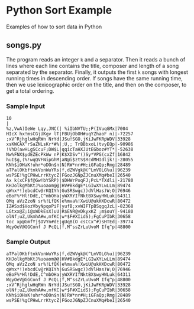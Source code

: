 # Python Sort Example
Examples of how to sort data in Python

## songs.py
The program reads an integer `k` and a separator. Then it reads a bunch of lines where each line contains the title, composer and length of a song separated by the separator. Finally, it outputs the first `k` songs with longest running times in descending order. If songs have the same running time, then we use lexicographic order on the title, and then on the composer, to get a total ordering.

### Sample Input
```
10
|
%z,VwA)IeWe Lqy,JNC(| %iIbNVTU;;P(IVuqGMx|7004
HIcX hx!msCGjUKgv lT|FBUjObOH#uqYZhaoF n)|-72257
;xV^RjhglwHqRWn NrYd|JSu!SGO,jKiJwFKRpWDV|33928
xsKWCAX^rSaZNLsKr*#%|;U,; TrBBbxoL(tvyEQp|-90986
!VhD(awHLgSCcuF;DW$L|qqicTaHXJUtEGboz#YT*|-52638
Nw%FNX$ydEZEcPkWw nP|K$XDSv^()Sy*VPG(cxZf|16842
huI$g,(%!wqQVFNipGhM|aN@i$ztS$RcdMHIdljk!|-28055
KNh$iOHaK!uhr*oDOn$n|N)RW*nr#H;iGFaQp;Rmg|28489
aTPalOKbftnkVonWuYRs|f,dZWVgk@(^LmVOLG%u)|96239
wsPSE!%gCPHwLrrKtycZ|FGozJGNpZJCnuXMq#beI|26540
Ax k(xCF$f@Gw!bYSRP)|$DHWrPoqFJ;PcL*TXdli|-21780
KHJolkgMbKtJ%uoaom@@|HV#BkdgE*LGIwXYLwLLm|89474
qWnx*!)ebcdCv@rKQIYh|GuSRSwgc))dVlHas)W;O|76946
eBoF%*Hl!DdE,C^mbOHa|yWXRYIfNktBX$wyHWLuk|64311
QMq aVzZzoN sr%!LfQK|e%mva%!XwiU@ukHXDcwR|80472
IZ#Sxd$VozVbyNpqoPiF|yufB;xvWIFTpBSqgqJzL|-82368
LGtxx@Z;i@xWDkEsX)uU|R$ENR@vDkyxKZ ;m$ouY|-94180
olNf;uZ,UkmhA#w,mfKC|w*$F#XIidS);FgCuPIbR|30658
toc xp@GmfYj$OVYn#dE|gUqB(O csCCx^#)sHTEd|-39774
WqyOeV@GGConf J PcQL|f,M^ssZrLuUvoM Ifq^p|48800
```

### Sample Output
```
aTPalOKbftnkVonWuYRs|f,dZWVgk@(^LmVOLG%u)|96239
KHJolkgMbKtJ%uoaom@@|HV#BkdgE*LGIwXYLwLLm|89474
QMq aVzZzoN sr%!LfQK|e%mva%!XwiU@ukHXDcwR|80472
qWnx*!)ebcdCv@rKQIYh|GuSRSwgc))dVlHas)W;O|76946
eBoF%*Hl!DdE,C^mbOHa|yWXRYIfNktBX$wyHWLuk|64311
WqyOeV@GGConf J PcQL|f,M^ssZrLuUvoM Ifq^p|48800
;xV^RjhglwHqRWn NrYd|JSu!SGO,jKiJwFKRpWDV|33928
olNf;uZ,UkmhA#w,mfKC|w*$F#XIidS);FgCuPIbR|30658
KNh$iOHaK!uhr*oDOn$n|N)RW*nr#H;iGFaQp;Rmg|28489
wsPSE!%gCPHwLrrKtycZ|FGozJGNpZJCnuXMq#beI|26540
```
